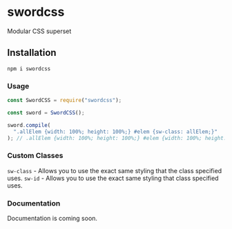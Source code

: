 # swordcss

Modular CSS superset

## Installation

`npm i swordcss`

### Usage

```javascript
const SwordCSS = require("swordcss");

const sword = SwordCSS();

sword.compile(
  ".allElem {width: 100%; height: 100%;} #elem {sw-class: allElem;}"
); // .allElem {width: 100%; height: 100%;} #elem {width: 100%; height: 100%;}
```

### Custom Classes

`sw-class` - Allows you to use the exact same styling that the class specified uses.
`sw-id` - Allows you to use the exact same styling that class specified uses.

### Documentation

Documentation is coming soon.
